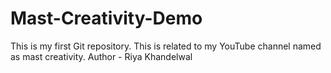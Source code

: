 # Mast-Creativity-Demo
This is my first Git repository.
This is related to my YouTube channel named as mast creativity.
Author - Riya Khandelwal
